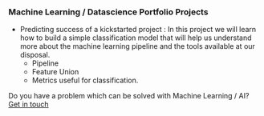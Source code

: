 ### Machine Learning / Datascience Portfolio Projects

   * Predicting success of a kickstarted project : In this project we will learn how to build a simple classification model that will help us understand more about the machine learning pipeline and the tools available at our disposal.
      * Pipeline
      * Feature Union
      * Metrics useful for classification.

Do you have a problem which can be solved with Machine Learning / AI?  [Get in touch](https://goo.gl/forms/lRQCP0EZcnd5OUGx2)
